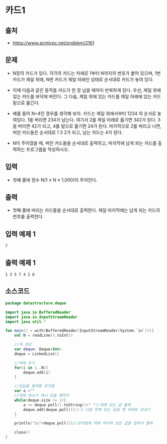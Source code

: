 # 카드1

## 출처

* https://www.acmicpc.net/problem/2161

## 문제

* N장의 카드가 있다. 각각의 카드는 차례로 1부터 N까지의 번호가 붙어 있으며, 1번 카드가 제일 위에, N번 카드가 제일 아래인 상태로 순서대로 카드가 놓여 있다.

* 이제 다음과 같은 동작을 카드가 한 장 남을 때까지 반복하게 된다. 우선, 제일 위에 있는 카드를 바닥에 버린다. 그 다음, 제일 위에 있는 카드를 제일 아래에 있는 카드 밑으로 옮긴다.

* 예를 들어 N=4인 경우를 생각해 보자. 카드는 제일 위에서부터 1234 의 순서로 놓여있다. 1을 버리면 234가 남는다. 여기서 2를 제일 아래로 옮기면 342가 된다. 3을 버리면 42가 되고, 4를 밑으로 옮기면 24가 된다. 마지막으로 2를 버리고 나면, 버린 카드들은 순서대로 1 3 2가 되고, 남는 카드는 4가 된다.

* N이 주어졌을 때, 버린 카드들을 순서대로 출력하고, 마지막에 남게 되는 카드를 출력하는 프로그램을 작성하시오.

## 입력

* 첫째 줄에 정수 N(1 ≤ N ≤ 1,000)이 주어진다.

## 출력

* 첫째 줄에 버리는 카드들을 순서대로 출력한다. 제일 마지막에는 남게 되는 카드의 번호를 출력한다.

## 입력 예제 1

```
7
```

## 출력 예제 1

```
1 3 5 7 4 2 6
```

## 소스코드

```kotlin
package datastructure.deque

import java.io.BufferedReader
import java.io.InputStreamReader
import java.util.*

fun main() = with(BufferedReader(InputStreamReader(System.`in`))){
    val N = readLine().toInt()

    //덱 생성
    var deque: Deque<Int>
    deque = LinkedList()

    //덱에 추가
    for(i in 1..N){
        deque.add(i)
    }

    //정답을 출력할 문자열
    var a =""
    //덱에 원소가 하나 있을 때까지
    while(deque.size != 1){
        a += deque.poll().toString()+" "//덱에 있는 값 출력
        deque.add(deque.poll())//그 다음 위에 있는 값을 맨 아래로 보내기
    }

    println("$a"+deque.poll())//문자열에 덱에 마지막 남은 값을 합쳐서 출력

    close()
}
```
